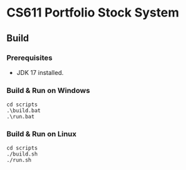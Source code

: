 # CS611 Portfolio Stock System

## Build
### Prerequisites
* JDK 17 installed.

### Build & Run on Windows

```
cd scripts
.\build.bat
.\run.bat
```

### Build & Run on Linux
```
cd scripts
./build.sh
./run.sh
```